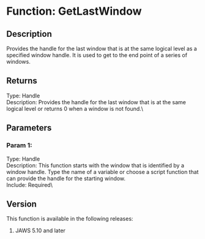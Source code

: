 # Function: GetLastWindow

## Description

Provides the handle for the last window that is at the same logical
level as a specified window handle. It is used to get to the end point
of a series of windows.

## Returns

Type: Handle\
Description: Provides the handle for the last window that is at the same
logical level or returns 0 when a window is not found.\

## Parameters

### Param 1:

Type: Handle\
Description: This function starts with the window that is identified by
a window handle. Type the name of a variable or choose a script function
that can provide the handle for the starting window.\
Include: Required\

## Version

This function is available in the following releases:

1.  JAWS 5.10 and later

